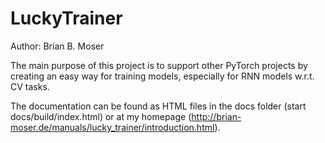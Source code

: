 # LuckyTrainer

Author: Brian B. Moser

<p>
The main purpose of this project is to support other PyTorch projects by creating an easy way for training models, especially for RNN models w.r.t. CV tasks.

The documentation can be found as HTML files in the docs folder (start docs/build/index.html) or at my homepage (http://brian-moser.de/manuals/lucky_trainer/introduction.html).
<p/>
